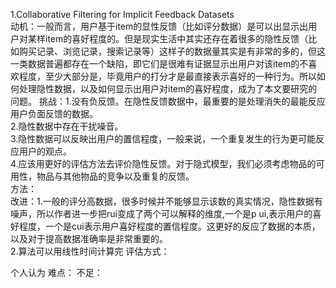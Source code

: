 1.Collaborative Filtering for Implicit Feedback Datasets  
动机：一般而言，用户基于item的显性反馈（比如评分数据）是可以出显示出用户对某样item的喜好程度的。但是现实生活中其实还存在着很多的隐性反馈（比如购买记录、浏览记录，搜索记录等）这样子的数据量其实是有非常的多的，但这一类数据普遍都存在一个缺陷，即它们是很难有证据显示出用户对该item的不喜欢程度，至少大部分是，毕竟用户的打分才是最直接表示喜好的一种行为。所以如何处理隐性数据，以及如何显示出用户对item的喜好程度，成为了本文要研究的问题。 挑战：1.没有负反馈。在隐性反馈数据中，最重要的是处理消失的最能反应用户负面反馈的数据。  
2.隐性数据中存在干扰噪音。  
3.隐性数据可以反映出用户的置信程度，一般来说，一个重复发生的行为更可能反应用户的观点。  
4.应该用更好的评估方法去评价隐性反馈。对于隐式模型，我们必须考虑物品的可用性，物品与其他物品的竞争以及重复的反馈。  
方法：  
改进：1.一般的评分高数据，很多时候并不能够显示该数的真实情况，隐性数据有噪声，所以作者进一步把rui变成了两个可以解释的维度,一个是p ui,表示用户的喜好程度，一个是cui表示用户喜好程度的置信程度。这更好的反应了数据的本质，以及对于提高数据准确率是非常重要的。  
2.算法可以用线性时间计算完 评估方式：  

个人认为 难点： 不足：  
